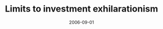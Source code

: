 ---
title: "Limits to investment exhilarationism"
authors:
- admin
date: "2006-09-01"
doi: "10.1007/s00712-005-0171-5"

# Publication name and optional abbreviated publication name.
publication: "Journal of Economics, 87, 257–280"
publication_short: ""

Params:
  link: "https://link.springer.com/article/10.1007/s00712-005-0171-5"

# Publication type.
# Accepts a single type but formatted as a YAML list (for Hugo requirements).
# Enter a publication type from the CSL standard.
publication_types: ["article-journal"]



# links:
# - name: ""
#   url: ""
# url_pdf: http://arxiv.org/pdf/1512.04133v1
# url_code: 'https://github.com/HugoBlox/hugo-blox-builder'
# url_dataset: ''
# url_poster: ''
# url_project: ''
# url_slides: ''
# url_source: ''
# url_video: ''

draft: false
---